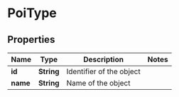 
# PoiType

## Properties
Name | Type | Description | Notes
------------ | ------------- | ------------- | -------------
**id** | **String** | Identifier of the object | 
**name** | **String** | Name of the object | 



